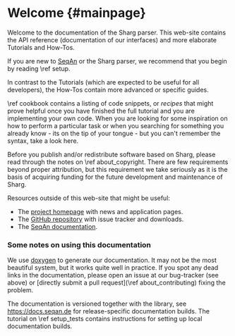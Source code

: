 # Welcome {#mainpage}

<!--
SPDX-FileCopyrightText: 2006-2025 Knut Reinert & Freie Universität Berlin
SPDX-FileCopyrightText: 2016-2025 Knut Reinert & MPI für molekulare Genetik
SPDX-License-Identifier: CC-BY-4.0
-->

Welcome to the documentation of the Sharg parser.
This web-site contains the API reference (documentation of our interfaces) and more elaborate Tutorials and
How-Tos.

If you are new to [SeqAn](https://github.com/seqan/seqan3) or the Sharg parser, we recommend that you begin by reading \ref setup.

In contrast to the Tutorials (which are expected to be useful for all developers), the How-Tos contain more advanced
or specific guides.

\ref cookbook contains a listing of code snippets, or *recipes* that might prove helpful once you
have finished the full tutorial and you are implementing your own code.
When you are looking for some inspiration on how to perform a particular task or when you searching for something you
already know - its on the tip of your tongue - but you can't remember the syntax, take a look here.

Before you publish and/or redistribute software based on Sharg, please read through the notes on \ref about_copyright.
There are few requirements beyond proper attribution, but this requirement we take seriously as it is the basis of
acquiring funding for the future development and maintenance of Sharg.

Resources outside of this web-site that might be useful:

  * The [project homepage](https://www.seqan.de) with news and application pages.
  * The [GitHub repository](https://github.com/seqan/sharg-parser) with issue tracker and downloads.
  * The [SeqAn documentation](https://docs.seqan.de/).

### Some notes on using this documentation

We use [doxygen](https://doxygen.nl) to generate our documentation.
It may not be the most beautiful system, but it works quite well in practice.
If you spot any dead links in the documentation, please open an issue at our bug-tracker (see above) or
[directly submit a pull request](\ref about_contributing) fixing the problem.

The documentation is versioned together with the library, see https://docs.seqan.de for release-specific
documentation builds.
The tutorial on \ref setup_tests contains instructions for setting up local documentation builds.
